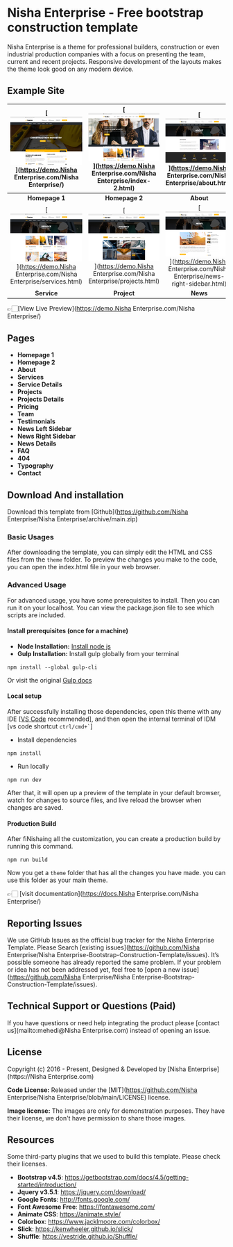 # Nisha Enterprise - Free bootstrap construction template

Nisha Enterprise is a theme for professional builders, construction or even industrial production companies with a focus on presenting the team, current and recent projects. Responsive development of the layouts makes the theme look good on any modern device.

<!-- demo -->
## Example Site

| [![](screenshots/homepage-1.png)](https://demo.Nisha Enterprise.com/Nisha Enterprise/) | [![](screenshots/homepage-2.png)](https://demo.Nisha Enterprise.com/Nisha Enterprise/index-2.html) | [![](screenshots/about.png)](https://demo.Nisha Enterprise.com/Nisha Enterprise/about.html) |
|:---:|:---:|:---:|
| **Homepage 1**  | **Homepage 2**  | **About**  |
| [![](screenshots/service.png)](https://demo.Nisha Enterprise.com/Nisha Enterprise/services.html) | [![](screenshots/project.png)](https://demo.Nisha Enterprise.com/Nisha Enterprise/projects.html) | [![](screenshots/news.png)](https://demo.Nisha Enterprise.com/Nisha Enterprise/news-right-sidebar.html) |
| **Service** | **Project** | **News** |

👉🏻[View Live Preview](https://demo.Nisha Enterprise.com/Nisha Enterprise/)

<!-- resources -->
## Pages

* **Homepage 1**
* **Homepage 2**
* **About**
* **Services**
* **Service Details**
* **Projects**
* **Projects Details**
* **Pricing**
* **Team**
* **Testimonials**
* **News Left Sidebar**
* **News Right Sidebar**
* **News Details**
* **FAQ**
* **404**
* **Typography**
* **Contact**

<!-- download -->
## Download And installation

Download this template from [Github](https://github.com/Nisha Enterprise/Nisha Enterprise/archive/main.zip)

<!-- installation -->
### Basic Usages

After downloading the template, you can simply edit the HTML and CSS files from the `theme` folder. To preview the changes you make to the code, you can open the index.html file in your web browser.

### Advanced Usage

For advanced usage, you have some prerequisites to install. Then you can run it on your localhost. You can view the package.json file to see which scripts are included.

#### Install prerequisites (once for a machine)

* **Node Installation:** [Install node js](https://nodejs.org/en/download/)
* **Gulp Installation:** Install gulp globally from your terminal

```
npm install --global gulp-cli
```

Or visit the original [Gulp docs](https://gulpjs.com/docs/en/getting-started/quick-start)

#### Local setup

After successfully installing those dependencies, open this theme with any IDE [[VS Code](https://code.visualstudio.com/) recommended], and then open the internal terminal of IDM [vs code shortcut <code>ctrl/cmd+\`</code>]

* Install dependencies

```
npm install
```

* Run locally

```
npm run dev
```

After that, it will open up a preview of the template in your default browser, watch for changes to source files, and live reload the browser when changes are saved.

#### Production Build

After fiNishaing all the customization, you can create a production build by running this command.

```
npm run build
```

Now you get a `theme` folder that has all the changes you have made. you can use this folder as your main theme.

👉🏻 [visit documentation](https://docs.Nisha Enterprise.com/Nisha Enterprise/)

<!-- reporting issue -->
## Reporting Issues

We use GitHub Issues as the official bug tracker for the Nisha Enterprise Template. Please Search [existing issues](https://github.com/Nisha Enterprise/Nisha Enterprise-Bootstrap-Construction-Template/issues). It’s possible someone has already reported the same problem.
If your problem or idea has not been addressed yet, feel free to [open a new issue](https://github.com/Nisha Enterprise/Nisha Enterprise-Bootstrap-Construction-Template/issues).

<!-- support -->
## Technical Support or Questions (Paid)

If you have questions or need help integrating the product please [contact us](mailto:mehedi@Nisha Enterprise.com) instead of opening an issue.

<!-- licence -->
## License

Copyright (c) 2016 - Present, Designed & Developed by [Nisha Enterprise](https://Nisha Enterprise.com)

**Code License:** Released under the [MIT](https://github.com/Nisha Enterprise/Nisha Enterprise/blob/main/LICENSE) license.

**Image license:** The images are only for demonstration purposes. They have their license, we don't have permission to share those images.

<!-- resources -->
## Resources

Some third-party plugins that we used to build this template. Please check their licenses.

* **Bootstrap v4.5**: <https://getbootstrap.com/docs/4.5/getting-started/introduction/>
* **Jquery v3.5.1**: <https://jquery.com/download/>
* **Google Fonts**: <http://fonts.google.com/>
* **Font Awesome Free**: <https://fontawesome.com/>
* **Animate CSS**: <https://animate.style/>
* **Colorbox**: <https://www.jacklmoore.com/colorbox/>
* **Slick**: <https://kenwheeler.github.io/slick/>
* **Shuffle**: <https://vestride.github.io/Shuffle/>
